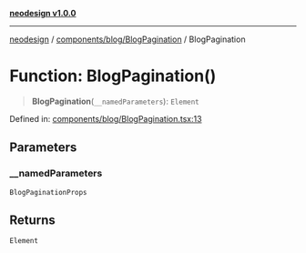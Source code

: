 [**neodesign v1.0.0**](../../../../README.md)

***

[neodesign](../../../../modules.md) / [components/blog/BlogPagination](../README.md) / BlogPagination

# Function: BlogPagination()

> **BlogPagination**(`__namedParameters`): `Element`

Defined in: [components/blog/BlogPagination.tsx:13](https://github.com/mladjom/neodesign/blob/12ebc446849a001345c104056aef95c6372b148e/components/blog/BlogPagination.tsx#L13)

## Parameters

### \_\_namedParameters

`BlogPaginationProps`

## Returns

`Element`
